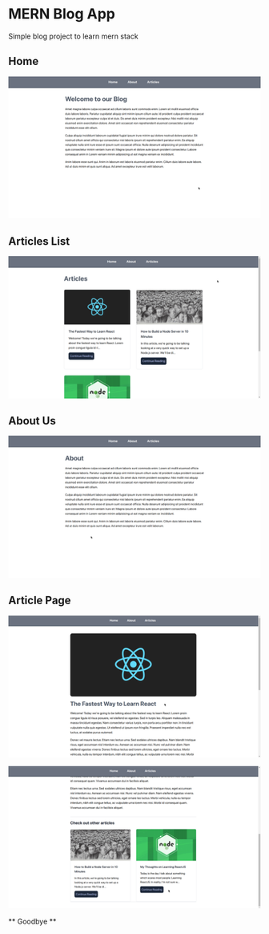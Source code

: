 # MERN Blog App
Simple blog project to learn mern stack

## Home
![](https://github.com/jagrit007/MERN-BlogApp/blob/main/git_screenshots/Home.png)

## Articles List
![](https://github.com/jagrit007/MERN-BlogApp/blob/main/git_screenshots/ArticlesList.png)

## About Us
![](https://github.com/jagrit007/MERN-BlogApp/blob/main/git_screenshots/About.png)

## Article Page
![](https://github.com/jagrit007/MERN-BlogApp/blob/main/git_screenshots/ArticlePage-1.png)

![](https://github.com/jagrit007/MERN-BlogApp/blob/main/git_screenshots/ArticlePage-2.png)

** Goodbye **